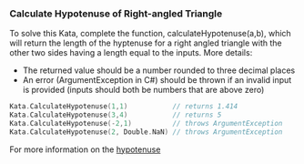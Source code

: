 ### Calculate Hypotenuse of Right-angled Triangle

To solve this Kata, complete the function, calculateHypotenuse(a,b), which will return the length of the hyptenuse for a right angled triangle with the other two sides having a length equal to the inputs. More details:

* The returned value should be a number rounded to three decimal places
* An error (ArgumentException in C#) should be thrown if an invalid input is provided (inputs should both be numbers that are above zero)
```c
Kata.CalculateHypotenuse(1,1)           // returns 1.414
Kata.CalculateHypotenuse(3,4)           // returns 5
Kata.CalculateHypotenuse(-2,1)          // throws ArgumentException
Kata.CalculateHypotenuse(2, Double.NaN) // throws ArgumentException
```
For more information on the [hypotenuse](http://en.wikipedia.org/wiki/Hypotenuse)

